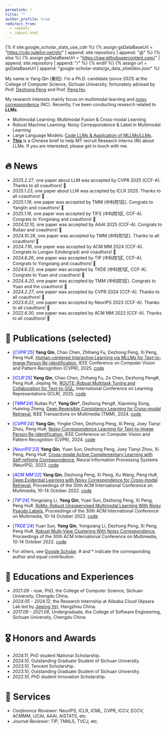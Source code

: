 ```yaml
---
permalink: /
title: "" 
author_profile: true
redirect_from: 
  - /about/
  - /about.html
---
```


{% if site.google_scholar_stats_use_cdn %}
{% assign gsDataBaseUrl = "https://cdn.jsdelivr.net/gh/" | append: site.repository | append: "@" %}
{% else %}
{% assign gsDataBaseUrl = "https://raw.githubusercontent.com/" | append: site.repository | append: "/" %}
{% endif %}
{% assign url = gsDataBaseUrl | append: "google-scholar-stats/gs_data_shieldsio.json" %}

<span class='anchor' id='about-me'></span>

My name is Yang Qin (秦阳). I'm a Ph.D. candidate (since 2021) at the College of Computer Science, Sichuan University, fortunately advised by Prof. [Dezhong Peng](https://cs.scu.edu.cn/info/1182/7307.htm) and Prof. [Peng Hu](https://penghu-cs.github.io/). 

My research interests mainly focus on multimodal learning and [noisy correspondence](https://github.com/QinYang79/Noisy-Correspondence-Summary) (NC). Recently, I've been conducting research related to ***LLMs***.

- Multimodal Learning: Multimodal Fusion & Cross-modal Learning
- Robust Machine Learning: Noisy Correspondence & Label in Multimodal Learning
- Large Language Models: [Code LLMs  & Application of MLLMs/LLMs](https://qinyang-cs.github.io/projects/LLMs).
- [**This**](https://docs.google.com/document/d/16XxH3dl3Oq7t8mDBrEaAHKykmLstVLi-MbfouroMYvY/edit?usp=sharing) is a Chinese brief to help MT recruit Research Interns (RI) about LLMs. If you are interested, please get in touch with me.

# 🔥 News

- *2025.2.27*, one paper about LLM was accepted by CVPR 2025 (CCF-A). Thanks to all coauthors! 🎉 
- *2025.1.23*, one paper about LLM was accepted by ICLR 2025. Thanks to all coauthors! 🎉 
- *2025.1.19*, one paper was accepted by TMM (中科院1区). Congrats to Yanglin and coauthors! 🎉
- *2025.1.16*, one paper was accepted by TIFS (中科院1区, CCF-A). Congrats to Yongxiang and coauthors! 🎉
- *2024.12.10*, one paper was accepted by AAAI 2025 (CCF-A). Congrats to Ruitao and coauthors! 🎉
- *2024.10.28*, one paper was accepted by TMM (中科院1区). Thanks to all coauthors! 🎉
- *2024.7.16*, one paper was accepted by ACM MM 2024 (CCF-A). Congrats to Longan (Undergrad) and coauthors! 🎉
- *2024.6.26*, one paper was accepted by TIP  (中科院1区, CCF-A). Congrats to Yongxiang and coauthors! 🎉
- *2024.6.23*, one paper was accepted by TKDE (中科院1区, CCF-A). Congrats to Yuan and coauthors! 🎉
- *2024.4.20*, one paper was accepted by TMM (中科院1区). Congrats to Yuan and the coauthors! 🎉
- *2024.2.27*, one paper was accepted by CVPR 2024 (CCF-A). Thanks to all coauthors! 🎉 
- *2023.9.22*, one paper was accepted by NeurIPS 2023 (CCF-A). Thanks to all coauthors! 🎉 
- *2022.6.30*, one paper was accepted by ACM MM 2022 (CCF-A). Thanks to all coauthors! 🎉


# 📝 Publications (selected)
- <font color="blue">[*CVPR'25*]</font> **Yang Qin**, Chao Chen, Zhihang Fu, Dezhong Peng, Xi Peng, Peng Hu#, [Human-centered Interactive Learning via MLLMs for Text-to-Image Person Re-identification](https://github.com/QinYang79/ICL/blob/main/ICL_paper.pdf), IEEE Conference on Computer Vision and Pattern Recognition (CVPR), 2025. [code](https://github.com/QinYang79/ICL)
- <font color="blue">[*ICLR'25*]</font> **Yang Qin**, Chao Chen, Zhihang Fu, Ze Chen, Dezhong Peng#, Peng Hu#, Jieping Ye, [ROUTE: Robust Multitask Tuning and Collaboration for Text-to-SQL](https://openreview.net/pdf?id=BAglD6NGy0), International Conference on Learning Representations (ICLR), 2025. [code](https://github.com/alibaba/Route)
- <font color="blue">[*TMM'24*]</font> Ruitao Pu*, **Yang Qin\***, Dezhong Peng#, Xiaoming Song, Huiming Zheng, [Deep Reversible Consistency Learning for Cross-modal Retrieval](https://arxiv.org/pdf/2501.05686), IEEE Transactions on Multimedia (TMM), 2024. [code](https://github.com/perquisite/DRCL)
- <font color="blue">[*CVPR'24*]</font> **Yang Qin**, Yingke Chen, Dezhong Peng, Xi Peng, Joey Tianyi Zhou, Peng Hu#, [Noisy-Correspondence Learning for Text-to-Image Person Re-identification](https://arxiv.org/pdf/2308.09911.pdf), IEEE Conference on Computer Vision and Pattern Recognition (CVPR), 2024.  [code](https://github.com/QinYang79/RDE)
- <font color="blue">[*NeurIPS'23*]</font> **Yang Qin**, Yuan Sun, Dezhong Peng, Joey Tianyi Zhou, Xi Peng, Peng Hu#, [Cross-modal Active Complementary Learning with Self-refining Correspondence](https://openreview.net/pdf?id=UBBeUjTja8), Neural Information Processing Systems (NeurIPS), 2023.  [code](https://github.com/QinYang79/CRCL)
- <font color="blue">[*ACM MM'22*]</font> **Yang Qin**, Dezhong Peng, Xi Peng, Xu Wang, Peng Hu#, [Deep Evidential Learning with Noisy Correspondence for Cross-modal Retrieval](https://drive.google.com/file/d/1YVXD2ki5txBY6khG62EHwCi6cnQVRE4I/view), Proceedings of the 30th ACM International Conference on Multimedia, 10-14 October 2022. [code](https://github.com/QinYang79/DECL)

- <font color="blue">[*TIP'24*]</font> Yongxiang Li, **Yang Qin**, Yuan Sun, Dezhong Peng, Xi Peng, Peng Hu#, [RoMo: Robust Unsupervised Multimodal Learning With Noisy Pseudo Labels](https://ieeexplore.ieee.org/abstract/document/10653726), Proceedings of the 30th ACM International Conference on Multimedia, 10-14 October 2022. [code](https://github.com/sunyuan-cs/2024-TKDE-RMCNC)
- <font color="blue">[*TKDE'24*]</font> Yuan Sun, **Yang Qin**, Yongxiang Li, Dezhong Peng, Xi Peng, Peng Hu#, [Robust Multi-View Clustering With Noisy Correspondence](https://ieeexplore.ieee.org/abstract/document/10595464), Proceedings of the 30th ACM International Conference on Multimedia, 10-14 October 2022. [code](https://github.com/sunyuan-cs/2024-TKDE-RMCNC)



- For others, see [Google Scholar](https://scholar.google.com/citations?user=Ci4FBHoAAAAJ&hl=zh-CN&authuser=1). # and * indicate the corresponding author and equal contribution.

# 📖 Educations and Experiences

- *2021.09 -  now*, PhD, the College of Computer Science, Sichuan University, Chengdu China.
- *2024.05 -  2024.12*, the Research Internship at Alibaba Cloud (Apsara Lab led by [Jieping Ye](https://scholar.google.com/citations?hl=zh-CN&authuser=1&user=T9AzhwcAAAAJ)), Hangzhou China.
- *2017.09 - 2021.06*, Undergraduate,  the College of Software Engineering, Sichuan University, Chengdu China.

# 🎖 Honors and Awards
- *2024.11*, PhD student National Scholarship.
- *2024.10*, Outstanding Graduate Student of Sichuan University.
- *2023.10*, Tencent Scholarship.
- *2023.10*, Outstanding Graduate Student of Sichuan University.
- *2022.10*, PhD student Innovation Scholarship.

# 🙋 Services 
- *Conference Reviewer*: NeurIPS, ICLR, ICML, CVPR, ICCV, ECCV, ACMMM, IJCAI, AAAI, AISTATS, etc.
- *Journal Reviewer*: TIP, TNNLS, TVCJ, etc.
